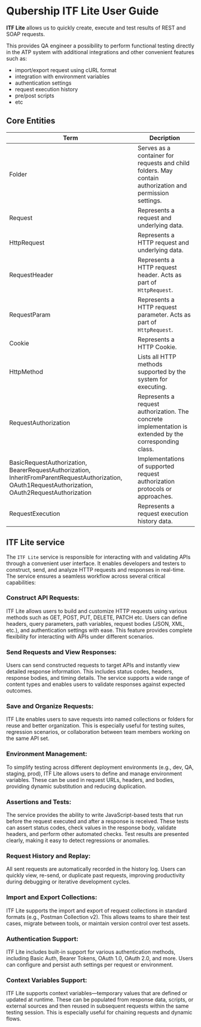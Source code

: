 # Qubership ITF Lite User Guide

**ITF Lite** allows us to quickly create, execute and test results of REST and SOAP requests.

This provides QA engineer a possibility to perform functional testing directly in the ATP system with additional integrations and other convenient features such as:

- import/export request using cURL format
- integration with environment variables
- authentication settings
- request execution history
- pre/post scripts
- etc

## Core Entities

| Term                                                                                                                                                 | Decription                                                                                               |
|------------------------------------------------------------------------------------------------------------------------------------------------------|----------------------------------------------------------------------------------------------------------|
| Folder                                                                                                                                               | Serves as a container for requests and child folders. May contain authorization and permission settings. |
| Request                                                                                                                                              | Represents a request and underlying data.                                                                |
| HttpRequest                                                                                                                                          | Represents a HTTP request and underlying data.                                                           |
| RequestHeader                                                                                                                                        | Represents a HTTP request header. Acts as part of `HttpRequest`.                                         |
| RequestParam                                                                                                                                         | Represents a HTTP request parameter. Acts as part of `HttpRequest`.                                      |
| Cookie                                                                                                                                               | Represents a HTTP Cookie.                                                                                |
| HttpMethod                                                                                                                                           | Lists all HTTP methods supported by the system for executing.                                            |
| RequestAuthorization                                                                                                                                 | Represents a request authorization. The concrete implementation is extended by the corresponding class.  |
| BasicRequestAuthorization, BearerRequestAuthorization, InheritFromParentRequestAuthorization, OAuth1RequestAuthorization, OAuth2RequestAuthorization | Implementations of supported request authorization protocols or approaches.                              |
| RequestExecution                                                                                                                                     | Represents a request execution history data.                                                             |

## ITF Lite service
The `ITF Lite` service is responsible for interacting with and validating APIs through a convenient user interface. It enables developers and testers to construct, send, and analyze HTTP requests and responses in real-time. The service ensures a seamless workflow across several critical capabilities:

### **Construct API Requests:**
ITF Lite allows users to build and customize HTTP requests using various methods such as GET, POST, PUT, DELETE, PATCH etc. Users can define headers, query parameters, path variables, request bodies (JSON, XML, etc.), and authentication settings with ease. This feature provides complete flexibility for interacting with APIs under different scenarios.

### **Send Requests and View Responses:**
Users can send constructed requests to target APIs and instantly view detailed response information. This includes status codes, headers, response bodies, and timing details. The service supports a wide range of content types and enables users to validate responses against expected outcomes.

### **Save and Organize Requests:**
ITF Lite enables users to save requests into named collections or folders for reuse and better organization. This is especially useful for testing suites, regression scenarios, or collaboration between team members working on the same API set.

### **Environment Management:**
To simplify testing across different deployment environments (e.g., dev, QA, staging, prod), ITF Lite allows users to define and manage environment variables. These can be used in request URLs, headers, and bodies, providing dynamic substitution and reducing duplication.

### **Assertions and Tests:**
The service provides the ability to write JavaScript-based tests that run before the request executed and after a response is received. These tests can assert status codes, check values in the response body, validate headers, and perform other automated checks. Test results are presented clearly, making it easy to detect regressions or anomalies.

### **Request History and Replay:**
All sent requests are automatically recorded in the history log. Users can quickly view, re-send, or duplicate past requests, improving productivity during debugging or iterative development cycles.

### **Import and Export Collections:**
ITF Lite supports the import and export of request collections in standard formats (e.g., Postman Collection v2). This allows teams to share their test cases, migrate between tools, or maintain version control over test assets.

### **Authentication Support:**
ITF Lite includes built-in support for various authentication methods, including Basic Auth, Bearer Tokens, OAuth 1.0, OAuth 2.0, and more. Users can configure and persist auth settings per request or environment.

### **Context Variables Support:**
ITF Lite supports context variables—temporary values that are defined or updated at runtime. These can be populated from response data, scripts, or external sources and then reused in subsequent requests within the same testing session. This is especially useful for chaining requests and dynamic flows.